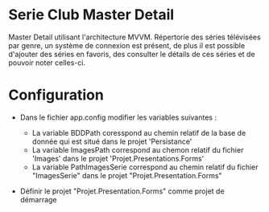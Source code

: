# Serie Club Master Detail

Master Detail utilisant l'architecture MVVM.
Répertorie des séries télévisées par genre, un système de connexion est présent, de plus il est possible d'ajouter des séries en favoris, des consulter le détails de ces séries et de pouvoir noter celles-ci.

# Configuration

* Dans le fichier app.config modifier les variables suivantes :
  * La variable BDDPath coresspond au chemin relatif de la base de donnée qui est situé dans le projet 'Persistance'
  * La variable ImagesPath correspond au chemon relatif du fichier 'Images' dans le projet 'Projet.Presentations.Forms'
  * La variable PathImagesSerie correspond au chemin relatif du fichier "ImagesSerie" dans le projet "Projet.Presentation.Forms"

* Définir le projet "Projet.Presentation.Forms" comme projet de démarrage
